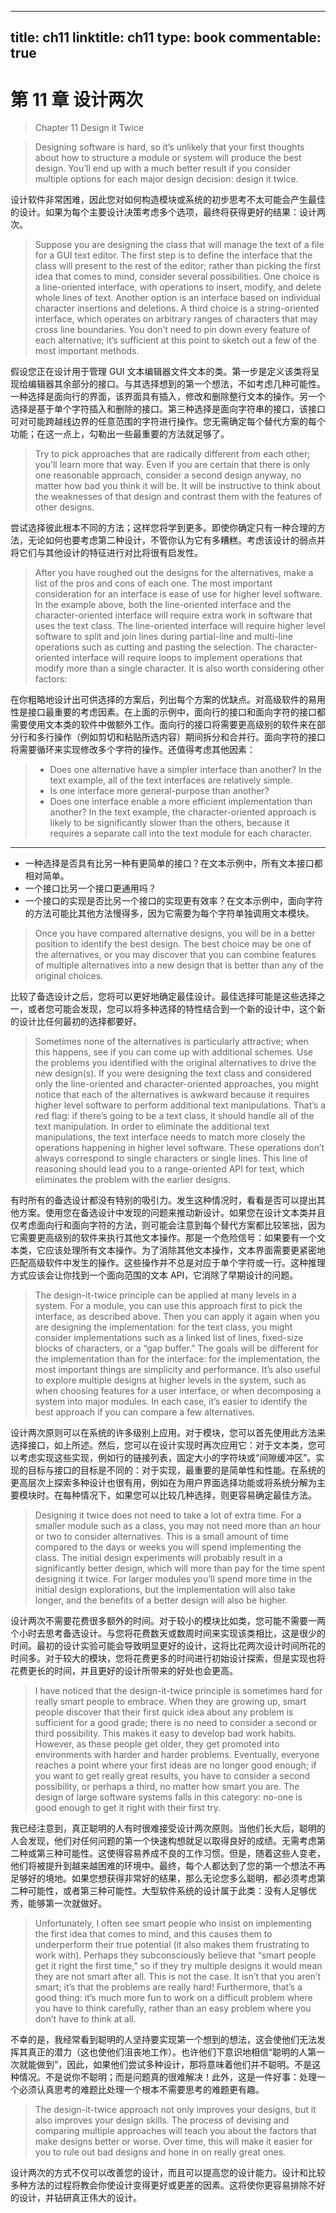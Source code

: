 
---
title: ch11
linktitle: ch11
type: book
commentable: true
---

# 第 11 章 设计两次

> Chapter 11 Design it Twice

> Designing software is hard, so it’s unlikely that your first thoughts about how to structure a module or system will produce the best design. You’ll end up with a much better result if you consider multiple options for each major design decision: design it twice.

设计软件非常困难，因此您对如何构造模块或系统的初步思考不太可能会产生最佳的设计。如果为每个主要设计决策考虑多个选项，最终将获得更好的结果：设计两次。

> Suppose you are designing the class that will manage the text of a file for a GUI text editor. The first step is to define the interface that the class will present to the rest of the editor; rather than picking the first idea that comes to mind, consider several possibilities. One choice is a line-oriented interface, with operations to insert, modify, and delete whole lines of text. Another option is an interface based on individual character insertions and deletions. A third choice is a string-oriented interface, which operates on arbitrary ranges of characters that may cross line boundaries. You don’t need to pin down every feature of each alternative; it’s sufficient at this point to sketch out a few of the most important methods.

假设您正在设计用于管理 GUI 文本编辑器文件文本的类。第一步是定义该类将呈现给编辑器其余部分的接口。与其选择想到的第一个想法，不如考虑几种可能性。一种选择是面向行的界面，该界面具有插入，修改和删除整行文本的操作。另一个选择是基于单个字符插入和删除的接口。第三种选择是面向字符串的接口，该接口可对可能跨越线边界的任意范围的字符进行操作。您无需确定每个替代方案的每个功能；在这一点上，勾勒出一些最重要的方法就足够了。

> Try to pick approaches that are radically different from each other; you’ll learn more that way. Even if you are certain that there is only one reasonable approach, consider a second design anyway, no matter how bad you think it will be. It will be instructive to think about the weaknesses of that design and contrast them with the features of other designs.

尝试选择彼此根本不同的方法；这样您将学到更多。即使你确定只有一种合理的方法，无论如何也要考虑第二种设计，不管你认为它有多糟糕。考虑该设计的弱点并将它们与其他设计的特征进行对比将很有启发性。

> After you have roughed out the designs for the alternatives, make a list of the pros and cons of each one. The most important consideration for an interface is ease of use for higher level software. In the example above, both the line-oriented interface and the character-oriented interface will require extra work in software that uses the text class. The line-oriented interface will require higher level software to split and join lines during partial-line and multi-line operations such as cutting and pasting the selection. The character-oriented interface will require loops to implement operations that modify more than a single character. It is also worth considering other factors:

在你粗略地设计出可供选择的方案后，列出每个方案的优缺点。对高级软件的易用性是接口最重要的考虑因素。在上面的示例中，面向行的接口和面向字符的接口都需要使用文本类的软件中做额外工作。面向行的接口将需要更高级别的软件来在部分行和多行操作（例如剪切和粘贴所选内容）期间拆分和合并行。面向字符的接口将需要循环来实现修改多个字符的操作。还值得考虑其他因素：

> - Does one alternative have a simpler interface than another? In the text example, all of the text interfaces are relatively simple.
> - Is one interface more general-purpose than another?
> - Does one interface enable a more efficient implementation than another? In the text example, the character-oriented approach is likely to be significantly slower than the others, because it requires a separate call into the text module for each character.

---

- 一种选择是否具有比另一种有更简单的接口？在文本示例中，所有文本接口都相对简单。
- 一个接口比另一个接口更通用吗？
- 一个接口的实现是否比另一个接口的实现更有效率？在文本示例中，面向字符的方法可能比其他方法慢得多，因为它需要为每个字符单独调用文本模块。

> Once you have compared alternative designs, you will be in a better position to identify the best design. The best choice may be one of the alternatives, or you may discover that you can combine features of multiple alternatives into a new design that is better than any of the original choices.

比较了备选设计之后，您将可以更好地确定最佳设计。最佳选择可能是这些选择之一，或者您可能会发现，您可以将多种选择的特性结合到一个新的设计中，这个新的设计比任何最初的选择都要好。

> Sometimes none of the alternatives is particularly attractive; when this happens, see if you can come up with additional schemes. Use the problems you identified with the original alternatives to drive the new design(s). If you were designing the text class and considered only the line-oriented and character-oriented approaches, you might notice that each of the alternatives is awkward because it requires higher level software to perform additional text manipulations. That’s a red flag: if there’s going to be a text class, it should handle all of the text manipulation. In order to eliminate the additional text manipulations, the text interface needs to match more closely the operations happening in higher level software. These operations don’t always correspond to single characters or single lines. This line of reasoning should lead you to a range-oriented API for text, which eliminates the problem with the earlier designs.

有时所有的备选设计都没有特别的吸引力。发生这种情况时，看看是否可以提出其他方案。使用您在备选设计中发现的问题来推动新设计。如果您在设计文本类并且仅考虑面向行和面向字符的方法，则可能会注意到每个替代方案都比较笨拙，因为它需要更高级别的软件来执行其他文本操作。那是一个危险信号：如果要有一个文本类，它应该处理所有文本操作。为了消除其他文本操作，文本界面需要更紧密地匹配高级软件中发生的操作。这些操作并不总是对应于单个字符或一行。这种推理方式应该会让你找到一个面向范围的文本 API，它消除了早期设计的问题。

> The design-it-twice principle can be applied at many levels in a system. For a module, you can use this approach first to pick the interface, as described above. Then you can apply it again when you are designing the implementation: for the text class, you might consider implementations such as a linked list of lines, fixed-size blocks of characters, or a “gap buffer.” The goals will be different for the implementation than for the interface: for the implementation, the most important things are simplicity and performance. It’s also useful to explore multiple designs at higher levels in the system, such as when choosing features for a user interface, or when decomposing a system into major modules. In each case, it’s easier to identify the best approach if you can compare a few alternatives.

设计两次原则可以在系统的许多级别上应用。对于模块，您可以首先使用此方法来选择接口，如上所述。然后，您可以在设计实现时再次应用它：对于文本类，您可以考虑实现这些实现，例如行的链接列表，固定大小的字符块或“间隙缓冲区”。实现的目标与接口的目标是不同的：对于实现，最重要的是简单性和性能。在系统的更高层次上探索多种设计也很有用，例如在为用户界面选择功能或将系统分解为主要模块时。在每种情况下，如果您可以比较几种选择，则更容易确定最佳方法。

> Designing it twice does not need to take a lot of extra time. For a smaller module such as a class, you may not need more than an hour or two to consider alternatives. This is a small amount of time compared to the days or weeks you will spend implementing the class. The initial design experiments will probably result in a significantly better design, which will more than pay for the time spent designing it twice. For larger modules you’ll spend more time in the initial design explorations, but the implementation will also take longer, and the benefits of a better design will also be higher.

设计两次不需要花费很多额外的时间。对于较小的模块比如类，您可能不需要一两个小时去思考备选设计。与您将花费数天或数周时间来实现该类相比，这是很少的时间。最初的设计实验可能会导致明显更好的设计，这将比花两次设计时间所花的时间多。对于较大的模块，您将花费更多的时间进行初始设计探索，但是实现也将花费更长的时间，并且更好的设计所带来的好处也会更高。

> I have noticed that the design-it-twice principle is sometimes hard for really smart people to embrace. When they are growing up, smart people discover that their first quick idea about any problem is sufficient for a good grade; there is no need to consider a second or third possibility. This makes it easy to develop bad work habits. However, as these people get older, they get promoted into environments with harder and harder problems. Eventually, everyone reaches a point where your first ideas are no longer good enough; if you want to get really great results, you have to consider a second possibility, or perhaps a third, no matter how smart you are. The design of large software systems falls in this category: no-one is good enough to get it right with their first try.

我已经注意到，真正聪明的人有时很难接受设计两次原则。当他们长大后，聪明的人会发现，他们对任何问题的第一个快速构想就足以取得良好的成绩。无需考虑第二种或第三种可能性。这使得容易养成不良的工作习惯。但是，随着这些人变老，他们将被提升到越来越困难的环境中。最终，每个人都达到了您的第一个想法不再足够好的境地。如果您想获得非常好的结果，那么无论您多么聪明，都必须考虑第二种可能性，或者第三种可能性。大型软件系统的设计属于此类：没有人足够优秀，能够第一次就做好。

> Unfortunately, I often see smart people who insist on implementing the first idea that comes to mind, and this causes them to underperform their true potential (it also makes them frustrating to work with). Perhaps they subconsciously believe that “smart people get it right the first time,” so if they try multiple designs it would mean they are not smart after all. This is not the case. It isn’t that you aren’t smart; it’s that the problems are really hard! Furthermore, that’s a good thing: it’s much more fun to work on a difficult problem where you have to think carefully, rather than an easy problem where you don’t have to think at all.

不幸的是，我经常看到聪明的人坚持要实现第一个想到的想法，这会使他们无法发挥其真正的潜力（这也使他们沮丧地工作）。也许他们下意识地相信“聪明的人第一次就能做到”，因此，如果他们尝试多种设计，那将意味着他们并不聪明。不是这种情况。不是说你不聪明；而是问题真的很难解决！此外，这是一件好事：处理一个必须认真思考的难题比处理一个根本不需要思考的难题更有趣。

> The design-it-twice approach not only improves your designs, but it also improves your design skills. The process of devising and comparing multiple approaches will teach you about the factors that make designs better or worse. Over time, this will make it easier for you to rule out bad designs and hone in on really great ones.

设计两次的方式不仅可以改善您的设计，而且可以提高您的设计能力。设计和比较多种方法的过程将教会你使设计变得更好或更差的因素。这将使你更容易排除不好的设计，并钻研真正伟大的设计。

    